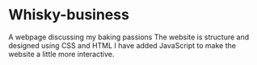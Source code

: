 # Whisky-business
A webpage discussing my baking passions
The website is structure and designed using CSS and HTML
I have added JavaScript to make the website a little more interactive.
